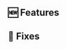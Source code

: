 <!--
    Release Description
-->

## 🆕 Features
<!-- 
- Added feature1
- Added feature2
- Changed feature3
-->

## 🐞 Fixes
<!-- 
- Fixed feature4
- Fixed feature5
-->
